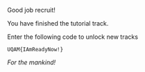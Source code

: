 Good job recruit!

You have finished the tutorial track.

Enter the following code to unlock new tracks

	UQAM{IAmReadyNow!}

*For the mankind!*
